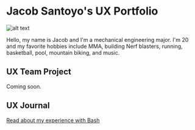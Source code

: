 # Jacob Santoyo's UX Portfolio

![alt text](https://github.com/UsabilityEngineering/ux-portfolio-JacobyJohnson34/assets/142956717/dd93416d-62f9-41f8-8a8b-5f391b13cb4f)

Hello, my name is Jacob and I'm a mechanical engineering major. I'm 20 and my favorite hobbies include MMA, building Nerf blasters, running, basketball, pool, mountain biking, and music.

## UX Team Project

Coming soon.

## UX Journal

[Read about my experience with Bash](j01/)
